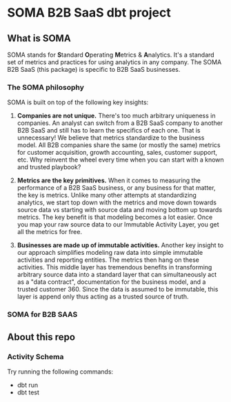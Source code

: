 # SOMA B2B SaaS dbt project

## What is SOMA
SOMA stands for **S**tandard **O**perating **M**etrics & **A**nalytics. It's a standard set of metrics and practices for using analytics in any company. The SOMA B2B SaaS (this package) is specific to B2B SaaS businesses.

### The SOMA philosophy
SOMA is built on top of the following key insights:

1. **Companies are not unique.** There's too much arbitrary uniqueness in companies. An analyst can switch from a B2B SaaS company to another B2B SaaS and still has to learn the specifics of each one. That is unnecessary! We believe that metrics standardize to the business model. All B2B companies share the same (or mostly the same) metrics for customer acquisition, growth accounting, sales, customer support, etc. Why reinvent the wheel every time when you can start with a known and trusted playbook?

2. **Metrics are the key primitives.** When it comes to measuring the performance of a B2B SaaS business, or any business for that matter, the key is metrics. Unlike many other attempts at standardizing analytics, we start top down with the metrics and move down towards source data vs starting with source data and moving bottom up towards metrics. The key benefit is that modeling becomes a lot easier. Once you map your raw source data to our Immutable Activity Layer, you get all the metrics for free.

3. **Businesses are made up of immutable activities.** Another key insight to our approach simplifies modeling raw data into simple immutable activities and reporting entities. The metrics then hang on these activities. This middle layer has tremendous benefits in transforming arbitrary source data into a standard layer that can simultaneously act as a "data contract", documentation for the business model, and a trusted customer 360. Since the data is assumed to be immutable, this layer is append only thus acting as a trusted source of truth.

### SOMA for B2B SAAS
## About this repo
### Activity Schema

Try running the following commands:
- dbt run
- dbt test
